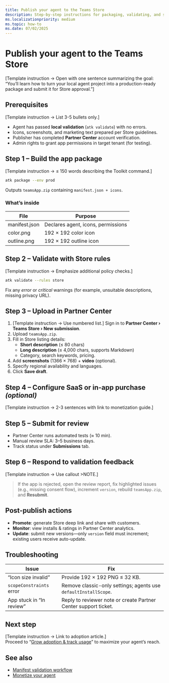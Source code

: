 ```yaml
---
title: Publish your agent to the Teams Store  
description: Step-by-step instructions for packaging, validating, and submitting your AI-powered agent so millions of Microsoft Teams users can discover and install it.  
ms.localizationpriority: medium  
ms.topic: how-to  
ms.date: 07/02/2025  
---
```

# Publish your agent to the Teams Store  

[Template instruction → Open with one sentence summarizing the goal: “You’ll learn how to turn your local agent project into a production-ready package and submit it for Store approval.”]

## Prerequisites  

[Template instruction → List 3-5 bullets only.]  

- Agent has passed **local validation** (`atk validate`) with no errors.  
- Icons, screenshots, and marketing text prepared per Store guidelines.  
- Publisher has completed **Partner Center** account verification.  
- Admin rights to grant app permissions in target tenant (for testing).

## Step 1 – Build the app package  

[Template instruction → ≤ 150 words describing the Toolkit command.]  

```bash
atk package --env prod
```  

Outputs `teamsApp.zip` containing `manifest.json + icons`.

### What’s inside  

| File | Purpose |  
|------|---------|  
| manifest.json | Declares agent, icons, permissions |  
| color.png | 192 × 192 color icon |  
| outline.png | 192 × 192 outline icon |

## Step 2 – Validate with Store rules  

[Template instruction → Emphasize additional policy checks.]  

```bash
atk validate --rules store
```  

Fix any *error* or *critical* warnings (for example, unsuitable descriptions, missing privacy URL).

## Step 3 – Upload in Partner Center  

1. [Template instruction → Use numbered list.] Sign in to **Partner Center › Teams Store › New submission**.  
2. Upload `teamsApp.zip`.  
3. Fill in Store listing details:  
   - **Short description** (≤ 80 chars)  
   - **Long description** (≤ 4,000 chars, supports Markdown)  
   - Category, search keywords, pricing.  
4. Add **screenshots** (1366 × 768) + **video** (optional).  
5. Specify regional availability and languages.  
6. Click **Save draft**.

## Step 4 – Configure SaaS or in-app purchase *(optional)*  

[Template instruction → 2-3 sentences with link to monetization guide.]

## Step 5 – Submit for review  

- Partner Center runs automated tests (≈ 10 min).  
- Manual review SLA: 3–5 business days.  
- Track status under **Submissions** tab.

## Step 6 – Respond to validation feedback  

[Template instruction → Use callout >NOTE.]  
> If the app is rejected, open the review report, fix highlighted issues (e.g., missing consent flow), increment `version`, rebuild `teamsApp.zip`, and **Resubmit**.

## Post-publish actions  

- **Promote**: generate Store deep link and share with customers.  
- **Monitor**: view installs & ratings in Partner Center analytics.  
- **Update**: submit new versions—only `version` field must increment; existing users receive auto-update.

## Troubleshooting  

| Issue | Fix |  
|-------|-----|  
| “Icon size invalid” | Provide 192 × 192 PNG ≤ 32 KB. |  
| `scopeConstraints` error | Remove classic-only settings; agents use `defaultInstallScope`. |  
| App stuck in “In review” | Reply to reviewer note or create Partner Center support ticket. |

## Next step  

[Template instruction → Link to adoption article.]  
Proceed to “[Grow adoption & track usage](grow-adoption-and-track-usage.md)” to maximize your agent’s reach.

## See also  

- [Manifest validation workflow](../test/manifest-validation-workflow.md)  
- [Monetize your agent](monetize-your-agent.md)
